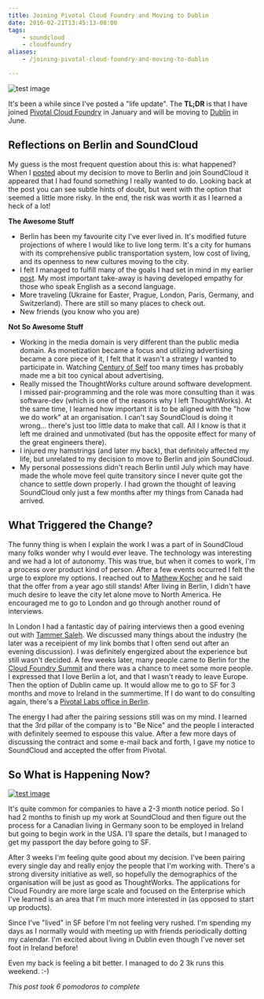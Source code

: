 ```yaml
---
title: Joining Pivotal Cloud Foundry and Moving to Dublin
date: 2016-02-21T13:45:13-08:00
tags:
    - soundcloud
    - cloudfoundry
aliases:
    - /joining-pivotal-cloud-foundry-and-moving-to-dublin

---
```


![test image](https://scottmuc.com/images/blog/pivotal-office.jpg)

It's been a while since I've posted a "life update". The **TL;DR** is that I have joined [Pivotal Cloud Foundry][pcf] in
January and will be moving to [Dublin][dublin] in June.

[pcf]: http://pivotal.io/platform
[dublin]: https://en.wikipedia.org/wiki/Dublin

## Reflections on Berlin and SoundCloud

My guess is the most frequent question about this is: what happened? When I [posted][sc-move-post] about my decision to
move to Berlin and join SoundCloud it appeared that I had found something I really wanted to do. Looking back at the
post you can see subtle hints of doubt, but went with the option that seemed a little more risky. In the end, the risk
was worth it as I learned a heck of a lot!

**The Awesome Stuff**

* Berlin has been my favourite city I've ever lived in. It's modified future projections of where I would like to live
  long term. It's a city for humans with its comprehensive public transportation system, low cost of living, and its
  openness to new cultures moving to the city.
* I felt I managed to fulfill many of the goals I had set in mind in my earlier [post][sc-move-post]. My most important
  take-away is having developed empathy for those who speak English as a second language.
* More traveling (Ukraine for Easter, Prague, London, Paris, Germany, and Switzerland). There are still so many places
  to check out.
* New friends (you know who you are)

**Not So Awesome Stuff**

* Working in the media domain is very different than the public media domain. As monetization became a focus and utilizing
  advertising became a core piece of it, I felt that it wasn't a strategy I wanted to participate in. Watching [Century of Self][cos]
  too many times has probably made me a bit too cynical about advertising.
* Really missed the ThoughtWorks culture around software development. I missed pair-programming and the role was more
  consulting than it was software-dev (which is one of the reasons why I left ThoughtWorks). At the same time, I learned
  how important it is to be aligned with the "how we do work" at an organisation. I can't say SoundCloud is doing it
  wrong... there's just too little data to make that call. All I know is that it left me drained and unmotivated (but
  has the opposite effect for many of the great engineers there).
* I injured my hamstrings (and later my back), that definitely affected my life, but unrelated to my decision to move to
  Berlin and join SoundCloud.
* My personal possessions didn't reach Berlin until July which may have made the whole move feel quite transitory since
  I never quite got the chance to settle down properly. I had grown the thought of leaving SoundCloud only just a few
  months after my things from Canada had arrived.

[cos]: http://thoughtmaybe.com/the-century-of-the-self/
[sc-move-post]: /joining-soundcloud-and-moving-to-berlin/

## What Triggered the Change?

The funny thing is when I explain the work I was a part of in SoundCloud many folks wonder why I would ever leave. The
technology was interesting and we had a lot of autonomy. This was true, but when it comes to work, I'm a process over
product kind of person. After a few events occurred I felt the urge to explore my options. I reached out to [Mathew Kocher][mkocher]
and he said that the offer from a year ago still stands! After living in Berlin, I didn't have much
desire to leave the city let alone move to North America. He encouraged me to go to London and go through another round
of interviews.

In London I had a fantastic day of pairing interviews then a good evening out with [Tammer Saleh][tammer]. We discussed
many things about the industry (he later was a receipient of my link bombs that I often send out after an evening discussion). I was
definitely engergized about the experience but still wasn't decided. A few weeks later, many people came to Berlin for
the [Cloud Foundry Summit][cf-summit] and there  was a chance to meet some more people. I expressed that I love Berlin a lot,
and that I wasn't ready to leave Europe. Then the option of Dublin came up. It would allow me to go to SF for 3 months
and move to Ireland in the summertime. If I do want to do consulting again, there's a [Pivotal Labs office in Berlin][labs-berlin].

The energy I had after the pairing sessions still was on my mind. I learned that the 3rd pillar of the company is to "Be
Nice" and the people I interacted with definitely seemed to espouse this value. After a few more days of discussing the
contract and some e-mail back and forth, I gave my notice to SoundCloud and accepted the offer from Pivotal.

[mkocher]: https://twitter.com/mkocher
[tammer]: https://twitter.com/tammersaleh
[cf-summit]: http://berlin2015.cfsummit.com/
[labs-berlin]: http://pivotal.io/locations/berlin

## So What is Happening Now?

[![test image](https://scottmuc.comhttps://upload.wikimedia.org/wikipedia/commons/thumb/9/93/Ireland%5FDublin%5FNight.JPG/640px-Ireland%5FDublin%5FNight.JPG)](https://en.wikipedia.org/wiki/File:Ireland_Dublin_Night.JPG)

It's quite common for companies to have a 2-3 month notice period. So I had 2 months to finish up my work at SoundCloud
and then figure out the process for a Canadian living in Germany soon to be employed in Ireland but going to begin work
in the USA. I'll spare the details, but I managed to get my passport the day before going to SF.

After 3 weeks I'm feeling quite good about my decision. I've been pairing every single day and really enjoy the people
that I'm working with. There's a strong diversity initiative as well, so hopefully the demographics of the organisation
will be just as good as ThoughtWorks. The applications for Cloud Foundry are more large scale and focused on the
Enterprise which I've learned is an area that I'm much more interested in (as opposed to start up products).

Since I've "lived" in SF before I'm not feeling very rushed. I'm spending my days as I normally would with meeting up
with friends periodically dotting my calendar. I'm excited about living in Dublin even though I've never set foot in
Ireland before!

Even my back is feeling a bit better. I managed to do 2 3k runs this weekend. :-)

*This post took 6 pomodoros to complete*

